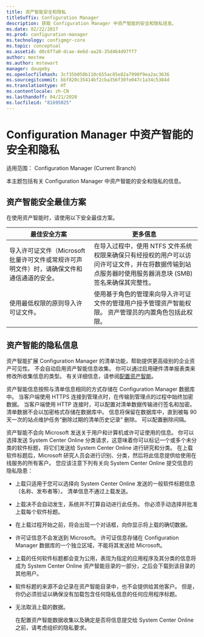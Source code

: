 ```yaml
---
title: 资产智能安全和隐私
titleSuffix: Configuration Manager
description: 获取 Configuration Manager 中资产智能的安全和隐私信息。
ms.date: 02/22/2017
ms.prod: configuration-manager
ms.technology: configmgr-core
ms.topic: conceptual
ms.assetid: d0c6f7a0-dcae-4e6d-aa28-35d464d97ff7
author: mestew
ms.author: mstewart
manager: dougeby
ms.openlocfilehash: 3cf35b050b110c655ac85e82a7990f9ea2ac3636
ms.sourcegitcommit: bbf820c35414bf2cba356f30fe047c1a34c5384d
ms.translationtype: HT
ms.contentlocale: zh-CN
ms.lasthandoff: 04/21/2020
ms.locfileid: "81695025"
---
```

# <a name="security-and-privacy-for-asset-intelligence-in-configuration-manager"></a>Configuration Manager 中资产智能的安全和隐私

适用范围：  Configuration Manager (Current Branch)

本主题包括有关 Configuration Manager 中资产智能的安全和隐私的信息。  

##  <a name="security-best-practices-for-asset-intelligence"></a><a name="BKMK_Security_AI"></a> 资产智能安全最佳方案  
 在使用资产智能时，请使用以下安全最佳方案。  

|最佳安全方案|更多信息|  
|----------------------------|----------------------|  
|导入许可证文件（Microsoft 批量许可文件或常规许可声明文件）时，请确保文件和通信通道的安全。|在导入过程中，使用 NTFS 文件系统权限来确保只有经授权的用户可以访问许可证文件，并在将数据传输到站点服务器时使用服务器消息块 (SMB) 签名来确保其完整性。|  
|使用最低权限的原则导入许可证文件。|使用基于角色的管理来向导入许可证文件的管理用户授予管理资产智能权限。 资产管理员的内置角色包括此权限。|  

##  <a name="privacy-information-for-asset-intelligence"></a><a name="BKMK_Privacy_HardwareInventory"></a> 资产智能的隐私信息  
 资产智能扩展 Configuration Manager 的清单功能，帮助提供更高级别的企业资产可见性。 不会自动启用资产智能信息收集。 你可以通过启用硬件清单报表类来修改所收集信息的类型。 有关详细信息，请参阅[配置资产智能](../../../../core/clients/manage/asset-intelligence/configuring-asset-intelligence.md)。  

 资产智能信息按照与清单信息相同的方式存储在 Configuration Manager 数据库中。 当客户端使用 HTTPS 连接到管理点时，在传输到管理点的过程中始终加密数据。 当客户端使用 HTTP 连接时，可以配置对清单数据传输进行签名和加密。 清单数据不会以加密格式存储在数据库中。 信息将保留在数据库中，直到被每 90 天一次的站点维护任务“删除过期的清单历史记录”  删除。 可以配置删除间隔。  

 资产智能不会向 Microsoft 发送关于用户和计算机或许可证使用的信息。 你可以选择发送 System Center Online 分类请求，这意味着你可以标记一个或多个未分类的软件标题，将它们发送给 System Center Online 进行研究和分类。 在上载软件标题后，Microsoft 研究人员会进行识别、分类，然后将此信息提供给使用在线服务的所有客户。 您应该注意下列有关向 System Center Online 提交信息的隐私隐患：  

- 上载只适用于您可以选择向 System Center Online 发送的一般软件标题信息（名称、发布者等）。 清单信息不通过上载发送。  

- 上载决不会自动发生，系统并不打算自动进行此任务。 你必须手动选择并批准上载每个软件标题。  

- 在上载过程开始之前，将会出现一个对话框，向你显示将上载的确切数据。  

- 许可证信息不会发送到 Microsoft。 许可证信息存储在 Configuration Manager 数据库的一个独立区域，不能将其发送给 Microsoft。  

- 上载的任何软件标题都会变为公用，表现为指定的应用程序及其分类的信息将成为 System Center Online 资产智能目录的一部分，之后会下载到该目录的其他用户。  

- 软件标题的来源不会记录在资产智能目录中，也不会提供给其他客户。 但是，你仍必须验证以确保没有加载包含任何隐私信息的任何应用程序标题。  

- 无法取消上载的数据。  

  在配置资产智能数据收集以及确定是否将信息提交给 System Center Online 之前，请考虑组织的隐私要求。  
